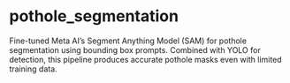 # pothole_segmentation
Fine-tuned Meta AI’s Segment Anything Model (SAM) for pothole segmentation using bounding box prompts. Combined with YOLO for detection, this pipeline produces accurate pothole masks even with limited training data.
